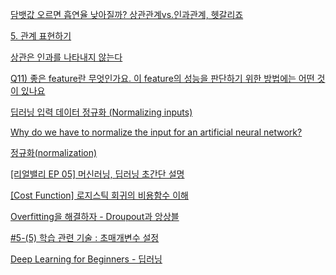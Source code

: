 [담뱃값 오르면 흡연율 낮아질까? 상관관계vs.인과관계, 헷갈리죠](http://dbr.donga.com/article/view/1303/article_no/6894)

[5. 관계 표현하기](https://kiyoo.tistory.com/210)

[상관은 인과를 나타내지 않는다](https://ko.wikipedia.org/wiki/%EC%83%81%EA%B4%80%EC%9D%80_%EC%9D%B8%EA%B3%BC%EB%A5%BC_%EB%82%98%ED%83%80%EB%82%B4%EC%A7%80_%EC%95%8A%EB%8A%94%EB%8B%A4)

[Q11) 좋은 feature란 무엇인가요. 이 feature의 성능을 판단하기 위한 방법에는 어떤 것이 있나요](https://sherry-data.tistory.com/12)

[딥러닝 입력 데이터 정규화 (Normalizing inputs)](https://goodtogreate.tistory.com/entry/Neural-Network-%EC%A0%81%EC%9A%A9-%EC%A0%84%EC%97%90-Input-data%EB%A5%BC-Normalize-%ED%95%B4%EC%95%BC-%ED%95%98%EB%8A%94-%EC%9D%B4%EC%9C%A0)

[Why do we have to normalize the input for an artificial neural network?](https://stackoverflow.com/questions/4674623/why-do-we-have-to-normalize-the-input-for-an-artificial-neural-network)

[정규화(normalization)](https://adnoctum.tistory.com/184)

[[리얼밸리 EP 05] 머신러닝, 딥러닝 초간단 설명](https://www.youtube.com/watch?v=aF03asAmQbY)

[[Cost Function] 로지스틱 회귀의 비용함수 이해](https://mobicon.tistory.com/544)

[Overfitting을 해결하자 - Droupout과 앙상블](https://bluejake.tistory.com/16)

[#5-(5) 학습 관련 기술 : 초매개변수 설정](https://kolikim.tistory.com/51)

[Deep Learning for Beginners - 딥러닝](https://sungjk.github.io/2017/04/26/Ch5-deep-learning.html)



